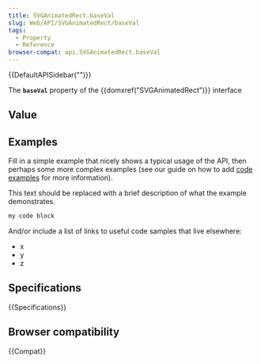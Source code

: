 ```yaml
---
title: SVGAnimatedRect.baseVal
slug: Web/API/SVGAnimatedRect/baseVal
tags:
  - Property
  - Reference
browser-compat: api.SVGAnimatedRect.baseVal
---
```

{{DefaultAPISidebar("")}}

The **`baseVal`** property of the {{domxref("SVGAnimatedRect")}} interface 

## Value



## Examples

Fill in a simple example that nicely shows a typical usage of the API, then perhaps some more complex examples (see our guide on how to add [code examples](/en-US/docs/MDN/Contribute/Structures/Code_examples) for more information).

This text should be replaced with a brief description of what the example demonstrates.

```js
my code block
```

And/or include a list of links to useful code samples that live elsewhere:

*   x
*   y
*   z

## Specifications

{{Specifications}}

## Browser compatibility

{{Compat}}


